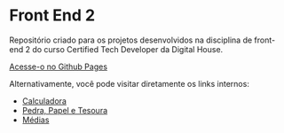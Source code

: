 # Front End 2
Repositório criado para os projetos desenvolvidos na disciplina de front-end 2 do curso Certified Tech Developer da Digital House.

[Acesse-o no Github Pages](https://mdaffonso.github.io/frontend2/)

Alternativamente, você pode visitar diretamente os links internos:

+ [Calculadora](https://mdaffonso.github.io/frontend2/calculator/)
+ [Pedra, Papel e Tesoura](https://mdaffonso.github.io/frontend2/jokenpo/)
+ [Médias](https://mdaffonso.github.io/frontend2/averages/)
